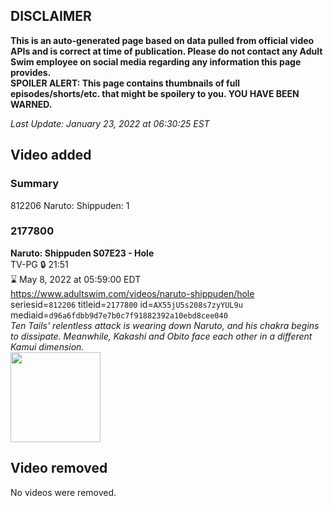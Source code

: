 ## DISCLAIMER
**This is an auto-generated page based on data pulled from official video APIs and is correct at time of publication. Please do not contact any Adult Swim employee on social media regarding any information this page provides.**  
**SPOILER ALERT: This page contains thumbnails of full episodes/shorts/etc. that might be spoilery to you. YOU HAVE BEEN WARNED.**  

_Last Update: January 23, 2022 at 06:30:25 EST_
## Video added
### Summary
812206 Naruto: Shippuden: 1  
### 2177800
**Naruto: Shippuden S07E23 - Hole**  
TV-PG 🔒 21:51  
⌛ May 8, 2022 at 05:59:00 EDT  
https://www.adultswim.com/videos/naruto-shippuden/hole  
seriesid=`812206` titleid=`2177800` id=`AX55jU5s208s7zyYUL9u` mediaid=`d96a6fdbb9d7e7b0c7f91882392a10ebd8cee040`  
_Ten Tails' relentless attack is wearing down Naruto, and his chakra begins to dissipate. Meanwhile, Kakashi and Obito face each other in a different Kamui dimension._  
<a href="https://media.cdn.adultswim.com/uploads/20220120/thumbnails/2_221201713117-NarutoShippuden_371_Hole.png"><img src="https://media.cdn.adultswim.com/uploads/20220120/thumbnails/2_221201713117-NarutoShippuden_371_Hole.png" height="144px" /></a>
## Video removed
No videos were removed.  
